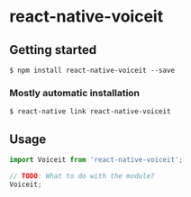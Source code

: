 # react-native-voiceit

## Getting started

`$ npm install react-native-voiceit --save`

### Mostly automatic installation

`$ react-native link react-native-voiceit`

## Usage
```javascript
import Voiceit from 'react-native-voiceit';

// TODO: What to do with the module?
Voiceit;
```
